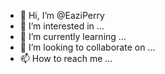 - 👋 Hi, I’m @EaziPerry
- 👀 I’m interested in ...
- 🌱 I’m currently learning ...
- 💞️ I’m looking to collaborate on ...
- 📫 How to reach me ...

<!---
EaziPerry/EaziPerry is a ✨ special ✨ repository because its `README.md` (this file) appears on your GitHub profile.
You can click the Preview link to take a look at your changes.
--->
